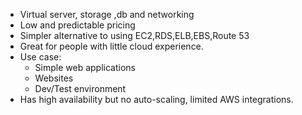 - Virtual server, storage ,db and networking
- Low and predictable pricing
- Simpler alternative to using EC2,RDS,ELB,EBS,Route 53
- Great for people with little cloud experience.
- Use case:
  - Simple web applications
  - Websites
  - Dev/Test environment
- Has high availability but no auto-scaling, limited AWS integrations.